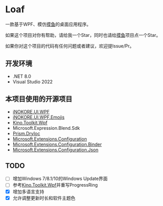 # Loaf

一款基于WPF、模仿[摸鱼](https://github.com/DinoChan/Loaf)的桌面应用程序。

如果这个项目对你有帮助，请给我一个Star，同时也请给[摸鱼](https://github.com/DinoChan/Loaf)项目点一个Star。

如果你对这个项目的代码有任何问题或者建议，欢迎提Issue/Pr。

## 开发环境

- .NET 8.0
- Visual Studio 2022

## 本项目使用的开源项目

- [iNOKORE.UI.WPF](https://github.com/iNKORE-NET/UI.WPF.Modern)
- [iNOKORE.UI.WPF.Emojis](https://github.com/iNKORE-NET/UI.WPF.Modern)
- [Kino.Toolkit.Wpf](https://github.com/DinoChan/Kino.Toolkit.Wpf)
- Microsoft.Expression.Blend.Sdk
- [Prism.DryIoc](https://github.com/PrismLibrary/Prism)
- [Microsoft.Extensions.Configuration](https://dot.net/)
- [Microsoft.Extensions.Configuration.Binder](https://dot.net/)
- [Microsoft.Extensions.Configuration.Json](https://dot.net/)

## TODO

- [ ] 增加Windows 7/8.1/10的Windows Update界面
- [ ] 参考[Kino.Toolkit.Wpf](https://github.com/DinoChan/Kino.Toolkit.Wpf)并重写ProgressRing
- [x] 增加多语言支持
- [x] 允许调整更新时长和软件主题色
